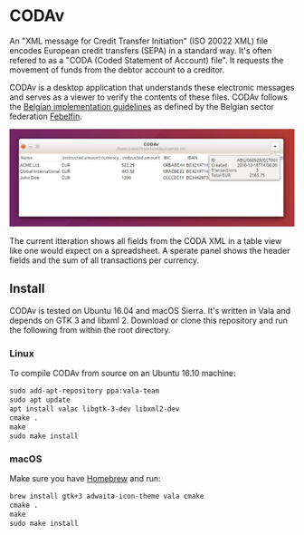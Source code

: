 # CODAv

An "XML message for Credit Transfer Initiation" (ISO 20022 XML) file encodes European credit transfers (SEPA) in a standard way. It's often refered to as a "CODA (Coded Statement of Account) file". It requests the movement of funds from the debtor account to a creditor.

CODAv is a desktop application that understands these electronic messages and serves as a viewer to verify the contents of these files. CODAv follows the [Belgian implementation guidelines](https://www.febelfin.be/sites/default/files/files/standard-credit_transfer-xml-v31-en_0.pdf) as defined by the Belgian sector federation [Febelfin](https://www.febelfin.be).

![Screenshot](data/Screenshot.png)

The current itteration shows all fields from the CODA XML in a table view like one would expect on a spreadsheet. A sperate panel shows the header fields and the sum of all transactions per currency.

## Install

CODAv is tested on Ubuntu 16.04 and macOS Sierra. It's written in Vala and depends on GTK 3 and libxml 2. Download or clone this repository and run the following from within the root directory.

### Linux

To compile CODAv from source on an Ubuntu 16.10 machine:

```
sudo add-apt-repository ppa:vala-team
sudo apt update
apt install valac libgtk-3-dev libxml2-dev
cmake .
make
sudo make install
```

### macOS

Make sure you have [Homebrew](https://brew.sh/) and run:

```
brew install gtk+3 adwaita-icon-theme vala cmake
cmake .
make
sudo make install
```
